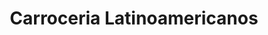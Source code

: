 ---
title: "Carroceria Latinoamericanos"
url: /tijuana/carroceria-latinoamericanos/
shop: Allgemein
---